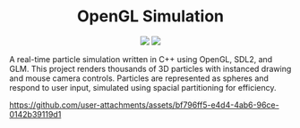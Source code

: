 <h1 align="center">OpenGL Simulation</h1>

<div align="center">
  <a href="https://www.opengl.org/"><img src="https://cards.parkerbritt.com/badge?label=opengl&icon=opengl&color=5586A4"></a>
  <a href="https://github.com/ParkerBritt?tab=repositories&q=&type=&language=c%2B%2B&sort="><img src="https://cards.parkerbritt.com/badge?label=C%2B%2B&icon=cplusplus&color=00599C"></a>

</div>

A real-time particle simulation written in C++ using OpenGL, SDL2, and GLM.
This project renders thousands of 3D particles with instanced drawing and mouse camera controls.
Particles are represented as spheres and respond to user input, simulated using spacial partitioning for efficiency.


https://github.com/user-attachments/assets/bf796ff5-e4d4-4ab6-96ce-0142b39119d1

